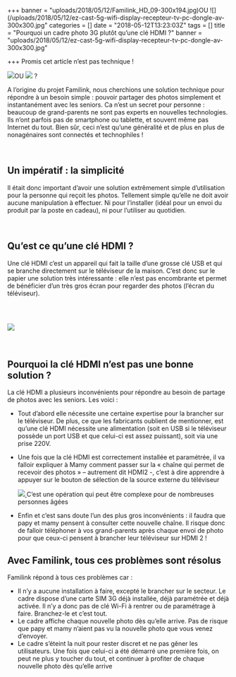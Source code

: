 +++
banner = "uploads/2018/05/12/Familink_HD_09-300x194.jpg)OU ![](/uploads/2018/05/12/ez-cast-5g-wifi-display-recepteur-tv-pc-dongle-av-300x300.jpg"
categories = []
date = "2018-05-12T13:23:03Z"
tags = []
title = "Pourquoi un cadre photo 3G plutôt qu’une clé HDMI ?"
banner = "uploads/2018/05/12/ez-cast-5g-wifi-display-recepteur-tv-pc-dongle-av-300x300.jpg"

+++
Promis cet article n’est pas technique !

![](/uploads/2018/05/12/Familink_HD_09-300x194.jpg)OU ![](/uploads/2018/05/12/ez-cast-5g-wifi-display-recepteur-tv-pc-dongle-av-300x300.jpg) ?

A l’origine du projet Familink, nous cherchions une solution technique pour répondre à un besoin simple : pouvoir partager des photos simplement et instantanément avec les seniors. Ca n’est un secret pour personne : beaucoup de grand-parents ne sont pas experts en nouvelles technologies. Ils n’ont parfois pas de smartphone ou tablette, et souvent même pas Internet du tout. Bien sûr, ceci n’est qu’une généralité et de plus en plus de nonagénaires sont connectés et technophiles !

 

## Un impératif : la simplicité

Il était donc important d’avoir une solution extrêmement simple d’utilisation pour la personne qui reçoit les photos. Tellement simple qu’elle ne doit avoir aucune manipulation à effectuer. Ni pour l’installer (idéal pour un envoi du produit par la poste en cadeau), ni pour l’utiliser au quotidien.

 

## Qu’est ce qu’une clé HDMI ?

Une clé HDMI c’est un appareil qui fait la taille d’une grosse clé USB et qui se branche directement sur le téléviseur de la maison. C’est donc sur le papier une solution très intéressante : elle n’est pas encombrante et permet de bénéficier d’un très gros écran pour regarder des photos (l’écran du téléviseur).

 

## ![](/uploads/2018/05/12/ez-cast-5g-wifi-display-recepteur-tv-pc-dongle-av-300x300.jpg)

 

## Pourquoi la clé HDMI n’est pas une bonne solution ?

La clé HDMI a plusieurs inconvénients pour répondre au besoin de partage de photos avec les seniors. Les voici :

* Tout d’abord elle nécessite une certaine expertise pour la brancher sur le téléviseur. De plus, ce que les fabricants oublient de mentionner, est qu’une clé HDMI nécessite une alimentation (soit en USB si le téléviseur possède un port USB et que celui-ci est assez puissant), soit via une prise 220V.
* Une fois que la clé HDMI est correctement installée et paramétrée, il va falloir expliquer à Mamy comment passer sur la « chaîne qui permet de recevoir des photos » – autrement dit HDMI2 -, c’est à dire apprendre à appuyer sur le bouton de sélection de la source externe du téléviseur

  ![](/uploads/2018/05/12/080930101230_24977.jpg)[
  ](https://dr8rbg9qg9auo.cloudfront.net/wp-content/uploads/2018/01/080930101230_24977.jpg)C’est une opération qui peut être complexe pour de nombreuses personnes âgées
* Enfin et c’est sans doute l’un des plus gros inconvénients : il faudra que papy et mamy pensent à consulter cette nouvelle chaîne. Il risque donc de falloir téléphoner à vos grand-parents après chaque envoi de photo pour que ceux-ci pensent à brancher leur téléviseur sur HDMI 2 !

## Avec Familink, tous ces problèmes sont résolus

Familink répond à tous ces problèmes car :

* Il n’y a aucune installation à faire, excepté le brancher sur le secteur. Le cadre dispose d’une carte SIM 3G déjà installée, déjà paramétrée et déjà activée. Il n’y a donc pas de clé Wi-Fi à rentrer ou de paramétrage à faire. Branchez-le et c’est tout.
* Le cadre affiche chaque nouvelle photo dès qu’elle arrive. Pas de risque que papy et mamy n’aient pas vu la nouvelle photo que vous venez d’envoyer.
* Le cadre s’éteint la nuit pour rester discret et ne pas gêner les utilisateurs. Une fois que celui-ci a été démarré une première fois, on peut ne plus y toucher du tout, et continuer à profiter de chaque nouvelle photo dès qu’elle arrive